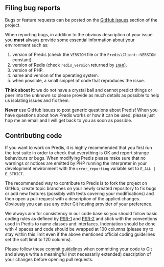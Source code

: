 ## Filing bug reports ##

Bugs or feature requests can be posted on the [GitHub issues](http://github.com/predis/predis/issues)
section of the project.

When reporting bugs, in addition to the obvious description of your issue you __must__ always provide
some essential information about your environment such as:

  1. version of Predis (check the `VERSION` file or the `Predis\Client::VERSION` constant).
  2. version of Redis (check `redis_version` returned by [`INFO`](http://redis.io/commands/info)).
  3. version of PHP.
  4. name and version of the operating system.
  5. when possible, a small snippet of code that reproduces the issue.

__Think about it__: we do not have a crystal ball and cannot predict things or peer into the unknown
so please provide as much details as possible to help us isolating issues and fix them.

__Never__ use GitHub issues to post generic questions about Predis! When you have questions about
how Predis works or how it can be used, please just hop me an email and I will get back to you as
soon as possible.


## Contributing code ##

If you want to work on Predis, it is highly recommended that you first run the test suite in order
to check that everything is OK and report strange behaviours or bugs. When modifying Predis please
make sure that no warnings or notices are emitted by PHP running the interpreter in your development
environment with the `error_reporting` variable set to `E_ALL | E_STRICT`.

The recommended way to contribute to Predis is to fork the project on GitHub, create topic branches
on your newly created repository to fix bugs or add new features (possibly with tests covering your
modifications) and then open a pull request with a description of the applied changes. Obviously you
can use any other Git hosting provider of your preference.

We always aim for consistency in our code base so you should follow basic coding rules as defined by
[PSR-1](https://github.com/php-fig/fig-standards/blob/master/accepted/PSR-1-basic-coding-standard.md)
and [PSR-2](https://github.com/php-fig/fig-standards/blob/master/accepted/PSR-2-coding-style-guide.md)
and stick with the conventions used in Predis to name classes and interfaces. Indentation should be
done with 4 spaces and code should be wrapped at 100 columns (please try to stay within this limit
even if the above mentioned official coding guidelines set the soft limit to 120 columns).

Please follow these [commit guidelines](http://git-scm.com/book/ch5-2.html#Commit-Guidelines) when
committing your code to Git and always write a meaningful (not necessarily extended) description of
your changes before opening pull requests.
